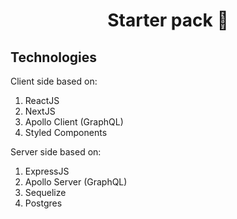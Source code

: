 <div align="center">
  <h1>Starter pack 🚀</h1>
</div>

## Technologies

Client side based on:

1. ReactJS
2. NextJS
3. Apollo Client (GraphQL)
4. Styled Components

Server side based on:

1. ExpressJS
2. Apollo Server (GraphQL)
3. Sequelize
4. Postgres

